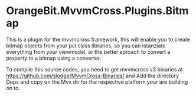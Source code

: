 # OrangeBit.MvvmCross.Plugins.Bitmap

This is a plugin for the mvvmcross framework, this will enable you to create bitmap objects from your pcl class libraries, so you can istanziate everything from your viewmodel, or the better aproach to convert a property to a bitmap using a converter.

To compile this source codes, you need to get mvvmcross v3 binaries at https://github.com/slodge/MvvmCross-Binaries/ and Add the directory Deps and copy on the Mvx dir for the respective platform your are building on to.


